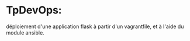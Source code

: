 # TpDevOps:
déploiement d'une application flask à partir d'un vagrantfile,
et à l'aide du module ansible.
